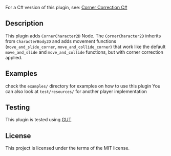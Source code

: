 For a C# version of this plugin, see: [Corner Correction C#](https://github.com/Barni228/corner_correction_cs)

## Description

This plugin adds `CornerCharacter2D` Node.
The `CornerCharacter2D` inherits from `CharacterBody2D` and adds movement functions (`move_and_slide_corner`,
`move_and_collide_corner`) that work like the default `move_and_slide` and `move_and_collide`
functions, but with corner correction applied.

## Examples

check the `examples/` directory for examples on how to use this plugin
You can also look at `test/resources/` for another player implementation

## Testing

This plugin is tested using [GUT](https://github.com/bitwes/Gut)

## License

This project is licensed under the terms of the MIT license.
